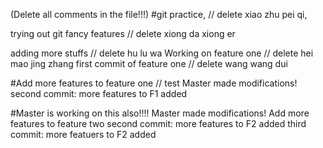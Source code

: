 (Delete all comments in the file!!!)
#git practice, // delete xiao zhu pei qi,


trying out git fancy features // delete xiong da xiong er

adding more stuffs // delete hu lu wa
Working on feature one // delete hei mao jing zhang
first commit of feature one  // delete wang wang dui

#Add more features to feature one // test
Master made modifications!
second commit: more features to F1 added

#Master is working on this also!!!!
Master made modifications!
Add more features to feature two
second commit: more features to F2 added
third commit: more featuers to F2 added
